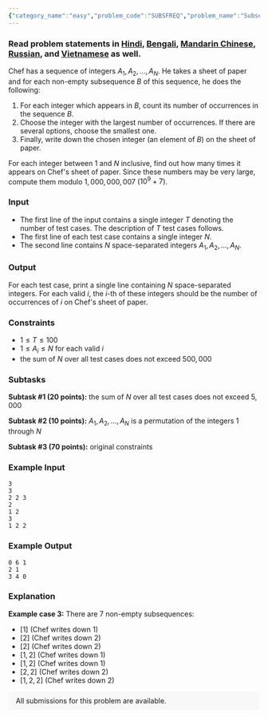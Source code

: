 ```yaml
---
{"category_name":"easy","problem_code":"SUBSFREQ","problem_name":"Subsequence Frequency Counting","problemComponents":{"constraints":"","constraintsState":false,"subtasks":"","subtasksState":false,"inputFormat":"","inputFormatState":false,"outputFormat":"","outputFormatState":false,"sampleTestCases":{"0":{"id":1,"input":"3\r\n3\r\n2 2 3\r\n2\r\n1 2\r\n3\r\n1 2 2","output":"0 6 1\r\n2 1\r\n3 4 0","explanation":"**Example case 3:** There are $7$ non-empty subsequences:\r\n- $[1]$ (Chef writes down $1$)\r\n- $[2]$ (Chef writes down $2$)\r\n- $[2]$ (Chef writes down $2$)\r\n- $[1, 2]$ (Chef writes down $1$)\r\n- $[1, 2]$ (Chef writes down $1$)\r\n- $[2, 2]$ (Chef writes down $2$)\r\n- $[1, 2, 2]$ (Chef writes down $2$)","isDeleted":false}}},"video_editorial_url":"","languages_supported":{"0":"CPP14","1":"C","2":"JAVA","3":"PYTH 3.6","4":"CPP17","5":"PYTH","6":"PYP3","7":"CS2","8":"ADA","9":"PYPY","10":"TEXT","11":"PAS fpc","12":"NODEJS","13":"RUBY","14":"PHP","15":"GO","16":"HASK","17":"TCL","18":"PERL","19":"SCALA","20":"LUA","21":"kotlin","22":"BASH","23":"JS","24":"LISP sbcl","25":"rust","26":"PAS gpc","27":"BF","28":"CLOJ","29":"R","30":"D","31":"CAML","32":"FORT","33":"ASM","34":"swift","35":"FS","36":"WSPC","37":"LISP clisp","38":"SQL","39":"SCM guile","40":"PERL6","41":"ERL","42":"CLPS","43":"ICK","44":"NICE","45":"PRLG","46":"ICON","47":"COB","48":"SCM chicken","49":"PIKE","50":"SCM qobi","51":"ST","52":"SQLQ","53":"NEM"},"max_timelimit":2,"source_sizelimit":50000,"problem_author":"bthero","problem_tester":"","date_added":"3-05-2020","tags":{"0":"aug20","1":"bthero","2":"bthero","3":"daniel_1999","4":"dynamic","5":"greedy","6":"maths","7":"medium","8":"rishup_nitdgp"},"problem_difficulty_level":"Medium","best_tag":"Dynamic Programming","editorial_url":"https://discuss.codechef.com/problems/SUBSFREQ","time":{"view_start_date":1597656602,"submit_start_date":1597656602,"visible_start_date":1597656602,"end_date":1735669800},"is_direct_submittable":false,"problemDiscussURL":"https://discuss.codechef.com/search?q=SUBSFREQ","is_proctored":false,"visitedContests":{},"layout":"problem"}
---
```

### Read problem statements in [Hindi](https://www.codechef.com/download/translated/AUG20/hindi/SUBSFREQ.pdf), [Bengali](https://www.codechef.com/download/translated/AUG20/bengali/SUBSFREQ.pdf), [Mandarin Chinese](https://www.codechef.com/download/translated/AUG20/mandarin/SUBSFREQ.pdf), [Russian](https://www.codechef.com/download/translated/AUG20/russian/SUBSFREQ.pdf), and [Vietnamese](https://www.codechef.com/download/translated/AUG20/vietnamese/SUBSFREQ.pdf) as well.

Chef has a sequence of integers $A_1, A_2, \ldots, A_N$. He takes a sheet of paper and for each non-empty subsequence $B$ of this sequence, he does the following:
1. For each integer which appears in $B$, count its number of occurrences in the sequence $B$.
2. Choose the integer with the largest number of occurrences. If there are several options, choose the smallest one.
3. Finally, write down the chosen integer (an element of $B$) on the sheet of paper.

For each integer between $1$ and $N$ inclusive, find out how many times it appears on Chef's sheet of paper. Since these numbers may be very large, compute them modulo $1,000,000,007$ ($10^9 + 7$).

### Input
- The first line of the input contains a single integer $T$ denoting the number of test cases. The description of $T$ test cases follows.
- The first line of each test case contains a single integer $N$.
- The second line contains $N$ space-separated integers $A_1, A_2, \ldots, A_N$.

### Output
For each test case, print a single line containing $N$ space-separated integers. For each valid $i$, the $i$-th of these integers should be the number of occurrences of $i$ on Chef's sheet of paper.

### Constraints
- $1 \le T \le 100$
- $1 \le A_i \le N$ for each valid $i$
- the sum of $N$ over all test cases does not exceed $500,000$

### Subtasks
**Subtask #1 (20 points):** the sum of $N$ over all test cases does not exceed $5,000$

**Subtask #2 (10 points):** $A_1, A_2, \ldots, A_N$ is a permutation of the integers $1$ through $N$

**Subtask #3 (70 points):** original constraints

### Example Input
```
3
3
2 2 3
2
1 2
3
1 2 2
```

### Example Output
```
0 6 1
2 1
3 4 0
```

### Explanation
**Example case 3:** There are $7$ non-empty subsequences:
- $[1]$ (Chef writes down $1$)
- $[2]$ (Chef writes down $2$)
- $[2]$ (Chef writes down $2$)
- $[1, 2]$ (Chef writes down $1$)
- $[1, 2]$ (Chef writes down $1$)
- $[2, 2]$ (Chef writes down $2$)
- $[1, 2, 2]$ (Chef writes down $2$)

<aside style='background: #f8f8f8;padding: 10px 15px;'><div>All submissions for this problem are available.</div></aside>